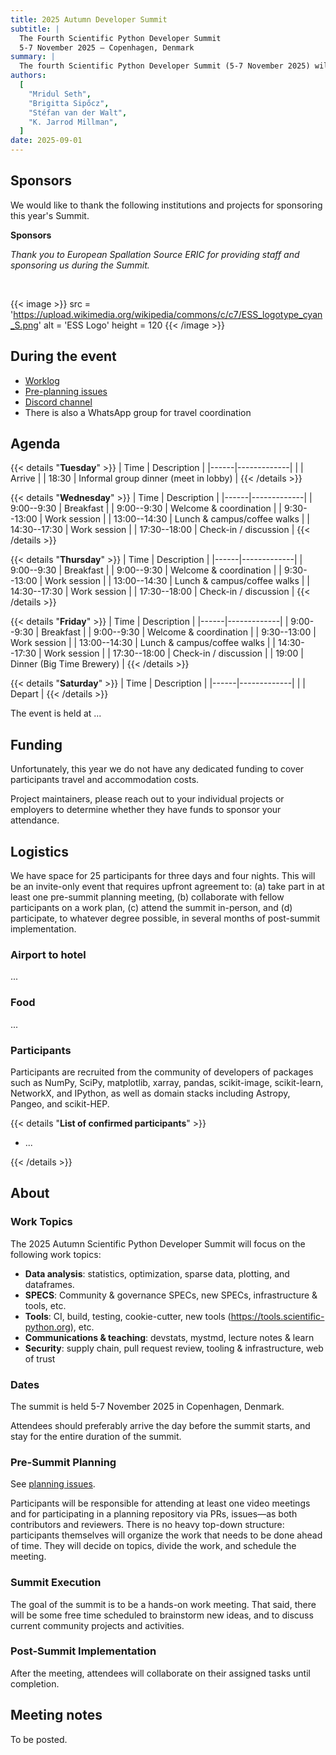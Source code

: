 ```yaml
---
title: 2025 Autumn Developer Summit
subtitle: |
  The Fourth Scientific Python Developer Summit
  5-7 November 2025 – Copenhagen, Denmark
summary: |
  The fourth Scientific Python Developer Summit (5-7 November 2025) will be hosted in Copenhagen, Denmark. The summit will bring together participants, who will develop shared infrastructure for libraries in the Scientific Python ecosystem.
authors:
  [
    "Mridul Seth",
    "Brigitta Sipőcz",
    "Stéfan van der Walt",
    "K. Jarrod Millman",
  ]
date: 2025-09-01
---
```


## Sponsors

We would like to thank the following institutions and projects for sponsoring this year's Summit.

**Sponsors**

_Thank you to European Spallation Source ERIC for providing staff and sponsoring us during the Summit._

<p>&nbsp;</p>

{{< image >}}
src = 'https://upload.wikimedia.org/wikipedia/commons/c/c7/ESS_logotype_cyan_S.png'
alt = 'ESS Logo'
height = 120
{{< /image >}}


## During the event

- [Worklog]()
- [Pre-planning issues](https://github.com/scientific-python/summit-2025-autumn/issues/)
- [Discord channel]()
- There is also a WhatsApp group for travel coordination

## Agenda

<style type="text/css">
table {
  margin-left: 0 !important;
}
</style>

{{< details "**Tuesday**" >}}
| Time | Description |
|------|-------------|
| | Arrive |
| 18:30 | Informal group dinner (meet in lobby) |
{{< /details >}}

{{< details "**Wednesday**" >}}
| Time | Description |
|------|-------------|
| 9:00--9:30 | Breakfast |
| 9:00--9:30 | Welcome & coordination |
| 9:30--13:00 | Work session |
| 13:00--14:30 | Lunch & campus/coffee walks |
| 14:30--17:30 | Work session |
| 17:30--18:00 | Check-in / discussion |
{{< /details >}}

{{< details "**Thursday**" >}}
| Time | Description |
|------|-------------|
| 9:00--9:30 | Breakfast |
| 9:00--9:30 | Welcome & coordination |
| 9:30--13:00 | Work session |
| 13:00--14:30 | Lunch & campus/coffee walks |
| 14:30--17:30 | Work session |
| 17:30--18:00 | Check-in / discussion |
{{< /details >}}

{{< details "**Friday**" >}}
| Time | Description |
|------|-------------|
| 9:00--9:30 | Breakfast |
| 9:00--9:30 | Welcome & coordination |
| 9:30--13:00 | Work session |
| 13:00--14:30 | Lunch & campus/coffee walks |
| 14:30--17:30 | Work session |
| 17:30--18:00 | Check-in / discussion |
| 19:00 | Dinner (Big Time Brewery) |
{{< /details >}}

{{< details "**Saturday**" >}}
| Time | Description |
|------|-------------|
| | Depart |
{{< /details >}}

</div>

The event is held at ...

## Funding

Unfortunately, this year we do not have any dedicated funding to cover participants travel and accommodation costs.

Project maintainers, please reach out to your individual projects or employers to determine whether they have funds to sponsor your attendance.


## Logistics

We have space for 25 participants for three days and four nights.
This will be an invite-only event that requires upfront agreement to:
(a) take part in at least one pre-summit planning meeting,
(b) collaborate with fellow participants on a work plan,
(c) attend the summit in-person, and
(d) participate, to whatever degree possible, in several months of post-summit implementation.

### Airport to hotel

...

### Food

...

### Participants

Participants are recruited from the community of developers of packages
such as NumPy, SciPy, matplotlib, xarray, pandas, scikit-image, scikit-learn,
NetworkX, and IPython, as well as domain stacks including Astropy, Pangeo, and
scikit-HEP.

{{< details "**List of confirmed participants**" >}}

- ...

{{< /details >}}

## About

### Work Topics

The 2025 Autumn Scientific Python Developer Summit will focus on the following work topics:

- **Data analysis**: statistics, optimization, sparse data, plotting, and dataframes.
- **SPECS**: Community & governance SPECs, new SPECs, infrastructure & tools, etc.
- **Tools**: CI, build, testing, cookie-cutter, new tools (https://tools.scientific-python.org), etc.
- **Communications & teaching**: devstats, mystmd, lecture notes & learn
- **Security**: supply chain, pull request review, tooling & infrastructure, web of trust

### Dates

The summit is held 5-7 November 2025 in Copenhagen, Denmark.

Attendees should preferably arrive the day before the summit starts, and stay for the entire duration of the summit.

### Pre-Summit Planning

See [planning issues](https://github.com/scientific-python/summit-2025-autumn/issues).

Participants will be responsible for attending at least one video meetings and for participating in a planning repository via PRs, issues—as both contributors and reviewers.
There is no heavy top-down structure: participants themselves will organize the work that needs to be done ahead of time.
They will decide on topics, divide the work, and schedule the meeting.

### Summit Execution

The goal of the summit is to be a hands-on work meeting.
That said, there will be some free time scheduled to brainstorm new ideas, and to discuss current community projects and activities.

### Post-Summit Implementation

After the meeting, attendees will collaborate on their assigned tasks until completion.

## Meeting notes

To be posted.
